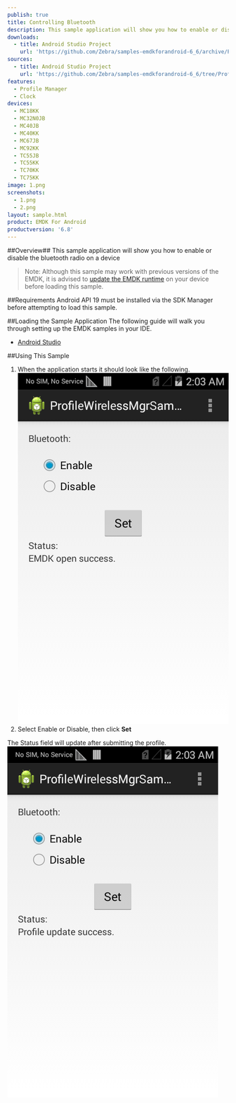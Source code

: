 ```yaml
---
publish: true
title: Controlling Bluetooth
description: This sample application will show you how to enable or disable the bluetooth radio on a device.
downloads:
  - title: Android Studio Project
    url: 'https://github.com/Zebra/samples-emdkforandroid-6_6/archive/ProfileWirelessMgrSample1.zip'
sources:
  - title: Android Studio Project
    url: 'https://github.com/Zebra/samples-emdkforandroid-6_6/tree/ProfileWirelessMgrSample1'
features:
  - Profile Manager
  - Clock
devices:
  - MC18KK
  - MC32N0JB
  - MC40JB
  - MC40KK
  - MC67JB
  - MC92KK
  - TC55JB
  - TC55KK
  - TC70KK
  - TC75KK
image: 1.png
screenshots:
  - 1.png
  - 2.png
layout: sample.html
product: EMDK For Android
productversion: '6.8'
---
```


##Overview##
This sample application will show you how to enable or disable the bluetooth radio on a device

>Note: Although this sample may work with previous versions of the EMDK, it is advised to [update the EMDK runtime](../../guide/setupDevice/) on your device before loading this sample.

##Requirements
Android API 19 must be installed via the SDK Manager before attempting to load this sample.

##Loading the Sample Application
The following guide will walk you through setting up the EMDK samples in your IDE.

* [Android Studio](/emdk-for-android/6-7/guide/emdksamples_androidstudio)


##Using This Sample
1. When the application starts it should look like the following.  
  ![img](wireless1.png)  
2. Select Enable or Disable, then click **Set**
  
  The Status field will update after submitting the profile.
  ![img](wireless2.png)




















